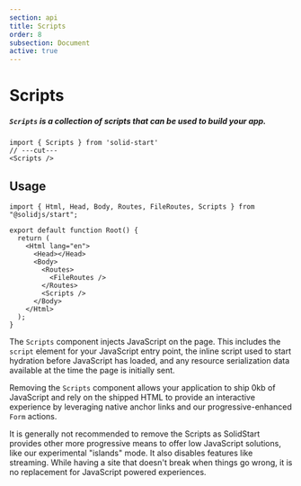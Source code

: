 ```yaml
---
section: api
title: Scripts
order: 8
subsection: Document
active: true
---
```


# Scripts

##### `Scripts` is a collection of scripts that can be used to build your app.

<div class="text-lg">

```tsx twoslash
import { Scripts } from 'solid-start'
// ---cut---
<Scripts />
```

</div>

<table-of-contents></table-of-contents>

## Usage

```tsx twoslash
import { Html, Head, Body, Routes, FileRoutes, Scripts } from "@solidjs/start";

export default function Root() {
  return (
    <Html lang="en">
      <Head></Head>
      <Body>
        <Routes>
          <FileRoutes />
        </Routes>
        <Scripts />
      </Body>
    </Html>
  );
}
```

The `Scripts` component injects JavaScript on the page. This includes the `script` element for your JavaScript entry point, the inline script used to start hydration before JavaScript has loaded, and any resource serialization data available at the time the page is initially sent.

Removing the `Scripts` component allows your application to ship 0kb of JavaScript and rely on the shipped HTML to provide an interactive experience by leveraging native anchor links and our progressive-enhanced `Form` actions.

<aside title="Don't remove the Scripts" type="warning">
It is generally not recommended to remove the Scripts as SolidStart provides other more progressive means to offer low JavaScript solutions, like our experimental "islands" mode. It also disables features like streaming. While having a site that doesn't break when things go wrong, it is no replacement for JavaScript powered experiences.
</aside>
